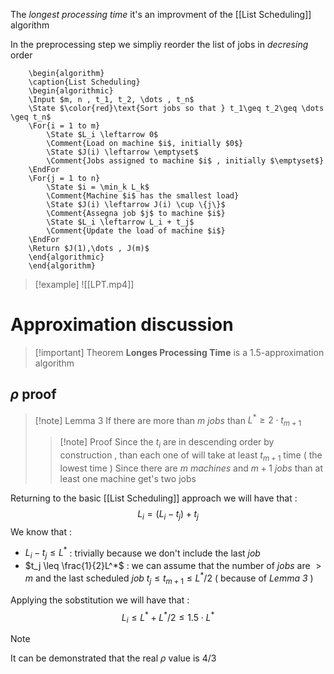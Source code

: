 The *longest processing time* it's an improvment of the [[List Scheduling]] algorithm 

In the preprocessing step we simpliy reorder the list of  jobs in *decresing* order

```pseudo
	\begin{algorithm}
	\caption{List Scheduling}
	\begin{algorithmic}
	\Input $m, n , t_1, t_2, \dots , t_n$
	\State $\color{red}\text{Sort jobs so that } t_1\geq t_2\geq \dots \geq t_n$
	\For{i = 1 to m}
		\State $L_i \leftarrow 0$
		\Comment{Load on machine $i$, initially $0$}
		\State $J(i) \leftarrow \emptyset$
		\Comment{Jobs assigned to machine $i$ , initially $\emptyset$}
    \EndFor
    \For{j = 1 to n}
	    \State $i = \min_k L_k$
	    \Comment{Machine $i$ has the smallest load}
	    \State $J(i) \leftarrow J(i) \cup \{j\}$
	    \Comment{Assegna job $j$ to machine $i$}
	    \State $L_i \leftarrow L_i + t_j$
	    \Comment{Update the load of machine $i$}
    \EndFor
    \Return $J(1),\dots , J(m)$
	\end{algorithmic}
	\end{algorithm}
```
>[!example] 
>![[LPT.mp4]]
# Approximation discussion

>[!important] Theorem 
>**Longes Processing Time** is a $1.5$-approximation algorithm
## $\rho$ proof

>[!note] Lemma 3 
>If there are more than $m$ *jobs* than $L^* \geq 2 \cdot t_{m+1}$ 
>>[!note] Proof
>>Since the $t_i$ are in descending order by construction , than each one of will take at least $t_{m+1}$ time ( the lowest time )
>>Since there are $m$ *machines* and $m+1$ *jobs* than at least one machine get's two jobs 

Returning to the basic [[List Scheduling]] approach we will have that : 
$$L_i = (L_i - t_j) + t_j$$
We know that :
+ $L_i - t_j \leq L^*$ : trivially because we don't include the last *job*
+ $t_j \leq \frac{1}{2}L^*$ : we can assume that the number of *jobs* are $>m$ and the last scheduled *job* $t_j\leq  t_{m+1}\leq L^*/2$ ( because of *Lemma 3* )

Applying the sobstitution we will have that : 
$$L_i \leq L^* + L^*/2 \leq 1.5\cdot L^*$$

>[!note] 
>It can be demonstrated that the real $\rho$ value is $4/3$

